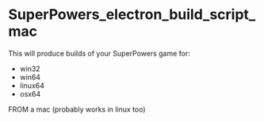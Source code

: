# SuperPowers_electron_build_script_mac

This will produce builds of your SuperPowers game for:

* win32
* win64 
* linux64
* osx64

FROM a mac (probably works in linux too)
